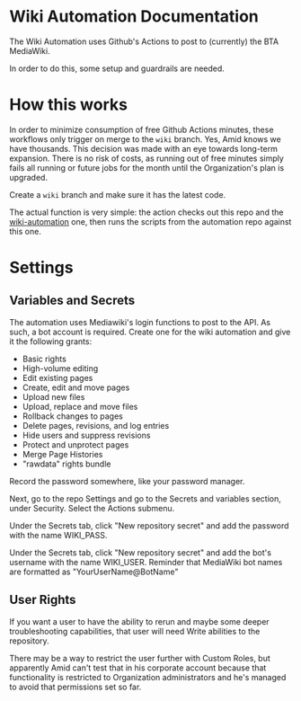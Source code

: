 # Wiki Automation Documentation

The Wiki Automation uses Github's Actions to post to (currently) the BTA MediaWiki.

In order to do this, some setup and guardrails are needed. 

# How this works
In order to minimize consumption of free Github Actions minutes, these workflows only trigger on merge to the `wiki` branch. Yes, Amid knows we have thousands. This decision was made with an eye towards long-term expansion. There is no risk of costs, as running out of free minutes simply fails all running or future jobs for the month until the Organization's plan is upgraded.

Create a `wiki` branch and make sure it has the latest code.

The actual function is very simple: the action checks out this repo and the [wiki-automation](https://github.com/BattleTech-Advanced-3062/bta-wiki-automation) one, then runs the scripts from the automation repo against this one. 

# Settings
## Variables and Secrets

The automation uses Mediawiki's login functions to post to the API. As such, a bot account is required. Create one for the wiki automation and give it the following grants:

- Basic rights
- High-volume editing
- Edit existing pages
- Create, edit and move pages
- Upload new files
- Upload, replace and move files
- Rollback changes to pages
- Delete pages, revisions, and log entries
- Hide users and suppress revisions
- Protect and unprotect pages
- Merge Page Histories
- "rawdata" rights bundle

Record the password somewhere, like your password manager.

Next, go to the repo Settings and go to the Secrets and variables section, under Security. Select the Actions submenu. 

Under the Secrets tab, click "New repository secret" and add the password with the name WIKI_PASS.

Under the Secrets tab, click "New repository secret" and add the bot's username with the name WIKI_USER. Reminder that MediaWiki bot names are formatted as "YourUserName@BotName"

## User Rights
If you want a user to have the ability to rerun and maybe some deeper troubleshooting capabilities, that user will need Write abilities to the repository. 

There may be a way to restrict the user further with Custom Roles, but apparently Amid can't test that in his corporate account because that functionality is restricted to Organization administrators and he's managed to avoid that permissions set so far.  